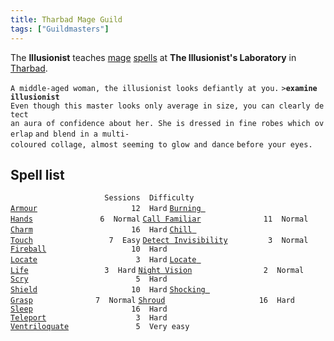 ```yaml
---
title: Tharbad Mage Guild
tags: ["Guildmasters"]
---
```

The **Illusionist** teaches [mage](mage "wikilink")
[spells](spell "wikilink") at **The Illusionist's Laboratory** in
[Tharbad](Tharbad "wikilink").

`A middle-aged woman, the illusionist looks defiantly at you.`
`>`**`examine illusionist`**
`Even though this master looks only average in size, you can clearly detect`
`an aura of confidence about her. She is dressed in fine robes which overlap`
`and blend in a multi-coloured collage, almost seeming to glow and dance`
`before your eyes.`

## Spell list

`                     Sessions  Difficulty`
[`Armour`](Armour_Spell "wikilink")`                     12  Hard`
[`Burning Hands`](Burning_Hands "wikilink")`               6  Normal`
[`Call Familiar`](Call_Familiar "wikilink")`              11  Normal`
[`Charm`](Charm "wikilink")`                      16  Hard`
[`Chill Touch`](Chill_Touch "wikilink")`                 7  Easy`
[`Detect Invisibility`](Detect_Invisibility "wikilink")`         3  Normal`
[`Fireball`](Fireball "wikilink")`                   10  Hard`
[`Locate`](Locate "wikilink")`                      3  Hard`
[`Locate Life`](Locate_Life "wikilink")`                 3  Hard`
[`Night Vision`](Night_Vision "wikilink")`                2  Normal`
[`Scry`](Scry "wikilink")`                        5  Hard`
[`Shield`](Shield_Spell "wikilink")`                     10  Hard`
[`Shocking Grasp`](Shocking_Grasp "wikilink")`              7  Normal`
[`Shroud`](Shroud "wikilink")`                     16  Hard`
[`Sleep`](Sleep_Spell "wikilink")`                      16  Hard`
[`Teleport`](Teleport "wikilink")`                    3  Hard`
[`Ventriloquate`](Ventriloquate "wikilink")`               5  Very easy`
